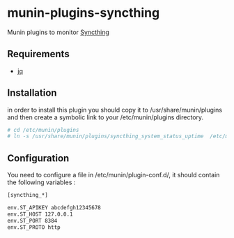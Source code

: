# munin-plugins-syncthing
Munin plugins to monitor [Syncthing](https://syncthing.net/)

## Requirements
* [jq](https://stedolan.github.io/jq/)

## Installation
in order to install this plugin you should copy it to /usr/share/munin/plugins and then create a symbolic link to your /etc/munin/plugins directory.
~~~bash
# cd /etc/munin/plugins
# ln -s /usr/share/munin/plugins/syncthing_system_status_uptime  /etc/munin/plugins
~~~

## Configuration
You need to configure a file in /etc/munin/plugin-conf.d/, it should contain the following variables :
~~~bash
[syncthing_*]

env.ST_APIKEY abcdefgh12345678
env.ST_HOST 127.0.0.1
env.ST_PORT 8384
env.ST_PROTO http
~~~
